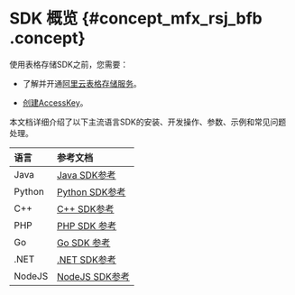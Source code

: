 # SDK 概览 {#concept_mfx_rsj_bfb .concept}

使用表格存储SDK之前，您需要：

-   了解并开通[阿里云表格存储服务](https://www.aliyun.com/product/ots)。

-   [创建AccessKey](http://help.aliyun-inc.com/dochelp/~~53045~~)。


本文档详细介绍了以下主流语言SDK的安装、开发操作、参数、示例和常见问题处理。

|语言|参考文档|
|:-|:---|
|Java|[Java SDK参考](http://help.aliyun-inc.com/dochelp/~~43005~~)|
|Python|[Python SDK参考](http://help.aliyun-inc.com/dochelp/~~31723~~)|
|C++|[C++ SDK参考](http://help.aliyun-inc.com/dochelp/~~31763~~)|
|PHP|[PHP SDK 参考](http://help.aliyun-inc.com/dochelp/~~31755~~)|
|Go|[Go SDK 参考](http://help.aliyun-inc.com/dochelp/~~52252~~)|
|.NET|[.NET SDK参考](http://help.aliyun-inc.com/dochelp/~~31699~~)|
|NodeJS|[NodeJS SDK参考](http://help.aliyun-inc.com/dochelp/~~56350~~)|

